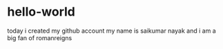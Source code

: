 # hello-world
today i created my github account
my name is saikumar nayak and i am a big fan of romanreigns
